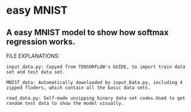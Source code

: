 # easy MNIST

## A easy MNIST model to show how softmax regression works.

FILE EXPLANATIONS:

	input_data.py: Copyed from TENSORFLOW's GUIDE, to import train data set and test data set.

	MNIST_data: Automatically downloaded by input_Data.py, including 4 zipped floders, which contain all the basic data sets.

	read_data.py: Self-made unzipping binary data set codes.Used to get random test data to show the model visually.
